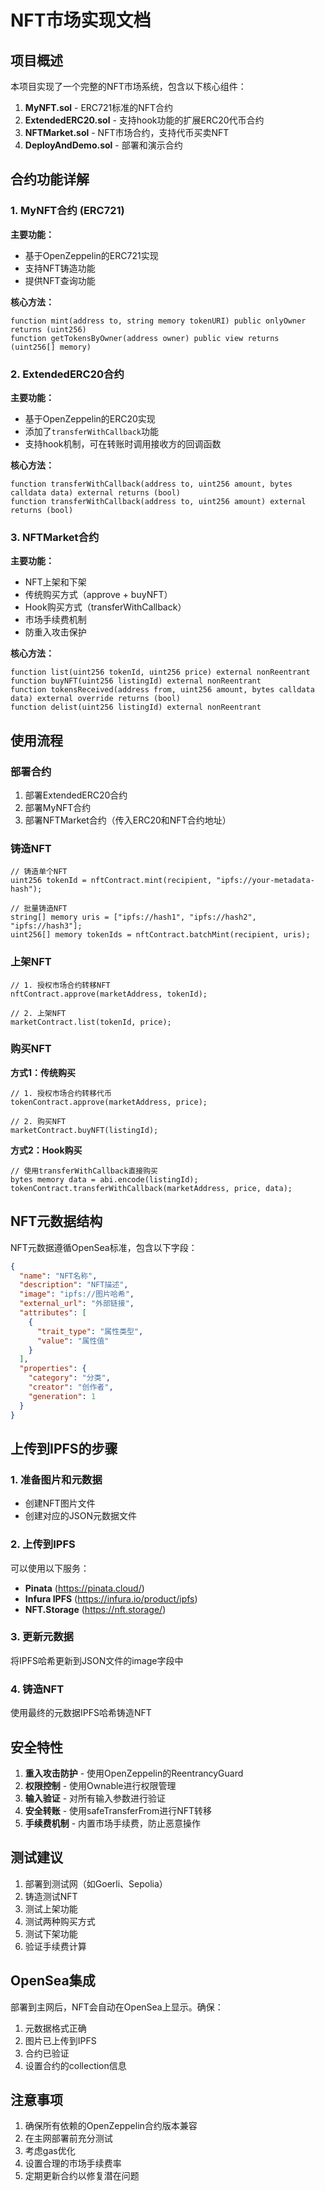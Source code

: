 # NFT市场实现文档

## 项目概述

本项目实现了一个完整的NFT市场系统，包含以下核心组件：

1. **MyNFT.sol** - ERC721标准的NFT合约
2. **ExtendedERC20.sol** - 支持hook功能的扩展ERC20代币合约
3. **NFTMarket.sol** - NFT市场合约，支持代币买卖NFT
4. **DeployAndDemo.sol** - 部署和演示合约

## 合约功能详解

### 1. MyNFT合约 (ERC721)

**主要功能：**
- 基于OpenZeppelin的ERC721实现
- 支持NFT铸造功能
- 提供NFT查询功能

**核心方法：**
```solidity
function mint(address to, string memory tokenURI) public onlyOwner returns (uint256)
function getTokensByOwner(address owner) public view returns (uint256[] memory)
```

### 2. ExtendedERC20合约

**主要功能：**
- 基于OpenZeppelin的ERC20实现
- 添加了`transferWithCallback`功能
- 支持hook机制，可在转账时调用接收方的回调函数

**核心方法：**
```solidity
function transferWithCallback(address to, uint256 amount, bytes calldata data) external returns (bool)
function transferWithCallback(address to, uint256 amount) external returns (bool)
```

### 3. NFTMarket合约

**主要功能：**
- NFT上架和下架
- 传统购买方式（approve + buyNFT）
- Hook购买方式（transferWithCallback）
- 市场手续费机制
- 防重入攻击保护

**核心方法：**
```solidity
function list(uint256 tokenId, uint256 price) external nonReentrant
function buyNFT(uint256 listingId) external nonReentrant
function tokensReceived(address from, uint256 amount, bytes calldata data) external override returns (bool)
function delist(uint256 listingId) external nonReentrant
```

## 使用流程

### 部署合约

1. 部署ExtendedERC20合约
2. 部署MyNFT合约
3. 部署NFTMarket合约（传入ERC20和NFT合约地址）

### 铸造NFT

```solidity
// 铸造单个NFT
uint256 tokenId = nftContract.mint(recipient, "ipfs://your-metadata-hash");

// 批量铸造NFT
string[] memory uris = ["ipfs://hash1", "ipfs://hash2", "ipfs://hash3"];
uint256[] memory tokenIds = nftContract.batchMint(recipient, uris);
```

### 上架NFT

```solidity
// 1. 授权市场合约转移NFT
nftContract.approve(marketAddress, tokenId);

// 2. 上架NFT
marketContract.list(tokenId, price);
```

### 购买NFT

**方式1：传统购买**
```solidity
// 1. 授权市场合约转移代币
tokenContract.approve(marketAddress, price);

// 2. 购买NFT
marketContract.buyNFT(listingId);
```

**方式2：Hook购买**
```solidity
// 使用transferWithCallback直接购买
bytes memory data = abi.encode(listingId);
tokenContract.transferWithCallback(marketAddress, price, data);
```

## NFT元数据结构

NFT元数据遵循OpenSea标准，包含以下字段：

```json
{
  "name": "NFT名称",
  "description": "NFT描述",
  "image": "ipfs://图片哈希",
  "external_url": "外部链接",
  "attributes": [
    {
      "trait_type": "属性类型",
      "value": "属性值"
    }
  ],
  "properties": {
    "category": "分类",
    "creator": "创作者",
    "generation": 1
  }
}
```

## 上传到IPFS的步骤

### 1. 准备图片和元数据
- 创建NFT图片文件
- 创建对应的JSON元数据文件

### 2. 上传到IPFS
可以使用以下服务：
- **Pinata** (https://pinata.cloud/)
- **Infura IPFS** (https://infura.io/product/ipfs)
- **NFT.Storage** (https://nft.storage/)

### 3. 更新元数据
将IPFS哈希更新到JSON文件的image字段中

### 4. 铸造NFT
使用最终的元数据IPFS哈希铸造NFT

## 安全特性

1. **重入攻击防护** - 使用OpenZeppelin的ReentrancyGuard
2. **权限控制** - 使用Ownable进行权限管理
3. **输入验证** - 对所有输入参数进行验证
4. **安全转账** - 使用safeTransferFrom进行NFT转移
5. **手续费机制** - 内置市场手续费，防止恶意操作

## 测试建议

1. 部署到测试网（如Goerli、Sepolia）
2. 铸造测试NFT
3. 测试上架功能
4. 测试两种购买方式
5. 测试下架功能
6. 验证手续费计算

## OpenSea集成

部署到主网后，NFT会自动在OpenSea上显示。确保：
1. 元数据格式正确
2. 图片已上传到IPFS
3. 合约已验证
4. 设置合约的collection信息

## 注意事项

1. 确保所有依赖的OpenZeppelin合约版本兼容
2. 在主网部署前充分测试
3. 考虑gas优化
4. 设置合理的市场手续费率
5. 定期更新合约以修复潜在问题

